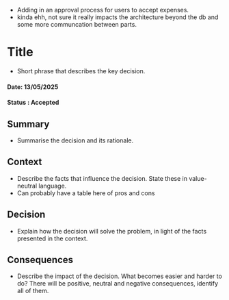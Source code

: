 - Adding in an approval process for users to accept expenses.
- kinda ehh, not sure it really impacts the architecture beyond the db and some more communcation between parts.

# Title 
- Short phrase that describes the key decision.
#### Date: 13/05/2025
#### Status : Accepted
## Summary 
- Summarise the decision and its rationale.
## Context 
- Describe the facts that influence the decision. State these in value-neutral language.
- Can probably have a table here of pros and cons
## Decision 
- Explain how the decision will solve the problem, in light of the facts presented in the context.
## Consequences 
- Describe the impact of the decision. What becomes easier and harder to do? There will
be positive, neutral and negative consequences, identify all of them.
